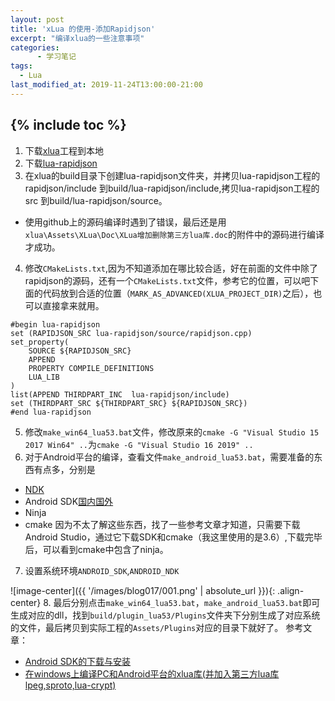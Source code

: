 ```yaml
---
layout: post
title: 'xLua 的使用-添加Rapidjson'
excerpt: "编译xlua的一些注意事项"
categories:
      - 学习笔记
tags:
  - Lua
last_modified_at: 2019-11-24T13:00:00-21:00
---
```

{% include toc %}
---

1. 下载[xlua](https://github.com/Tencent/xLua)工程到本地
2. 下载[lua-rapidjson](https://github.com/xpol/lua-rapidjson)
3. 在xlua的build目录下创建lua-rapidjson文件夹，并拷贝lua-rapidjson工程的rapidjson/include 到build/lua-rapidjson/include,拷贝lua-rapidjson工程的src 到build/lua-rapidjson/source。
  - 使用github上的源码编译时遇到了错误，最后还是用`xlua\Assets\XLua\Doc\XLua增加删除第三方lua库.doc`的附件中的源码进行编译才成功。
4. 修改`CMakeLists.txt`,因为不知道添加在哪比较合适，好在前面的文件中除了rapidjson的源码，还有一个`CMakeLists.txt`文件，参考它的位置，可以吧下面的代码放到合适的位置（`MARK_AS_ADVANCED(XLUA_PROJECT_DIR)`之后），也可以直接拿来就用。
```
#begin lua-rapidjson
set (RAPIDJSON_SRC lua-rapidjson/source/rapidjson.cpp)
set_property(
	SOURCE ${RAPIDJSON_SRC}
	APPEND
	PROPERTY COMPILE_DEFINITIONS
	LUA_LIB
)
list(APPEND THIRDPART_INC  lua-rapidjson/include)
set (THIRDPART_SRC ${THIRDPART_SRC} ${RAPIDJSON_SRC})
#end lua-rapidjson
```
5. 修改`make_win64_lua53.bat`文件，修改原来的`cmake -G "Visual Studio 15 2017 Win64" ..`为`cmake -G "Visual Studio 16 2019" ..`
6. 对于Android平台的编译，查看文件`make_android_lua53.bat`，需要准备的东西有点多，分别是
  - [NDK](https://developer.android.google.cn/ndk/downloads/)
  - Android SDK[国内](http://www.androiddevtools.cn/)[国外](https://developer.android.com/studio/)
  - Ninja
  - cmake
  因为不太了解这些东西，找了一些参考文章才知道，只需要下载Android Studio，通过它下载SDK和cmake（我这里使用的是3.6）,下载完毕后，可以看到cmake中包含了ninja。
7. 设置系统环境`ANDROID_SDK`,`ANDROID_NDK`

![image-center]({{ '/images/blog017/001.png' | absolute_url }}){: .align-center}
8. 最后分别点击`make_win64_lua53.bat`，`make_android_lua53.bat`即可生成对应的dll，找到`build/plugin_lua53/Plugins`文件夹下分别生成了对应系统的文件，最后拷贝到实际工程的`Assets/Plugins`对应的目录下就好了。
  参考文章：

  - [Android SDK的下载与安装](https://www.cnblogs.com/nebie/p/9145627.html)
  - [在windows上编译PC和Android平台的xlua库(并加入第三方lua库lpeg,sproto,lua-crypt)](https://blog.csdn.net/yudianxia/article/details/81738699)
